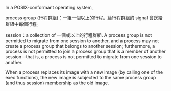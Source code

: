 
In a POSIX-conformant operating system,

process group (行程群組)：一組一個以上的行程。給行程群組的 signal 會送給群組中每個行程。

session：a collection of 一個或以上的行程群組. A process group is not permitted to migrate from one session to another, and a process may not create a process group that belongs to another session; furthermore, a process is not permitted to join a process group that is a member of another session—that is, a process is not permitted to migrate from one session to another.

When a process replaces its image with a new image (by calling one of the exec functions), the new image is subjected to the same process group (and thus session) membership as the old image.
